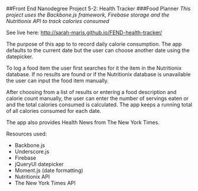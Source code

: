 ##Front End Nanodegree Project 5-2: Health Tracker
###Food Planner
*This project uses the Backbone.js framework, Firebase storage and the Nutritionix API to track calories consumed*

See live here: http://sarah-maris.github.io/FEND-health-tracker/

The purpose of this app to to  record daily calorie consumption.  The app defaults to the current date but the user can choose another date using the datepicker.

To log a food item the user first searches for it the item in the Nutritionix database.  If no results are found or if the Nutritionix database is unavailable the user can input the food item manually.

After choosing from a list of results or entering a food description and calorie count manually, the user can enter the number of servings eaten or and the total calories consumed is calculated.  The app keeps a running total of all calories consumed for each date.

The app also provides Health News from The New York Times.

Resources used:
* Backbone.js
* Underscore.js
* Firebase
* jQueryUI datepicker
* Moment.js (date formatting)
* Nutritionix API
* The New York Times API